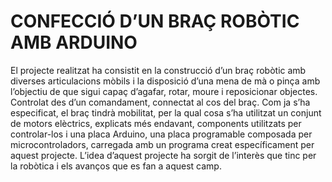 # CONFECCIÓ D’UN BRAÇ ROBÒTIC AMB ARDUINO
El projecte realitzat ha consistit en la construcció d’un braç robòtic amb diverses articulacions mòbils i la disposició d’una mena de mà o pinça amb l’objectiu de que sigui capaç d’agafar, rotar, moure i reposicionar objectes. Controlat des d’un comandament, connectat al cos del braç.
Com ja s’ha especificat, el braç tindrà mobilitat, per la qual cosa s’ha utilitzat un conjunt de motors elèctrics, explicats més endavant, components utilitzats per controlar-los i una placa Arduino, una placa programable composada per microcontroladors, carregada amb un programa creat específicament per aquest projecte.
L’idea d’aquest projecte ha sorgit de l’interès que tinc per la robòtica i els avanços que es fan a aquest camp.
